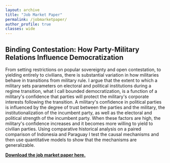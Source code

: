 ```yaml
---
layout: archive
title: "Job Market Paper"
permalink: /jobmarketpaper/
author_profile: true
classes: wide
---
```


## Binding Contestation: How Party-Military Relations Influence Democratization

From setting restrictions on popular sovereignty and open contestation, to yielding
entirely to civilians, there is substantial variation in how militaries behave in transitions
from military rule. I argue that the extent to which a military sets parameters
on electoral and political institutions during a regime transition, what I call bounded
democratization, is a function of a military's confidence that parties will protect the
military's corporate interests following the transition. A military's confidence in political
parties is influenced by the degree of trust between the parties and the military,
the institutionalization of the incumbent party, as well as the electoral and political
strength of the incumbent party. When these factors are high, the military's confidence
increases and it becomes more willing to yield to civilian parties. Using comparative
historical analysis on a paired comparison of Indonesia and Paraguay I test the causal
mechanisms and then use quantitative models to show that the mechanisms are generalizable.

[__Download the job market paper here.__](/assets/files/jmp.pdf)


